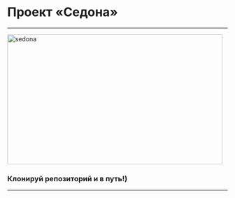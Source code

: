 # Проект «Седона»

---
<img width="492" height="297" alt="sedona" src="https://visitsedona.com/images/made/images/placeholder_492_297_80auto_s_c1.jpg">

### Клонируй репозиторий и в путь!)
---